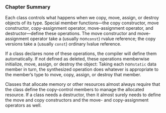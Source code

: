 <h3 id="filepos3533220"><a id="filepos3533253"></a>Chapter Summary</h3>
<p>Each class controls what happens when we copy, move, assign, or destroy objects of its type. Special member functions—the copy constructor, move constructor, copy-assignment operator, move-assignment operator, and destructor—define these operations. The move constructor and move-assignment operator take a (usually non<code>const</code>) rvalue reference; the copy versions take a (usually <code>const</code>) ordinary lvalue reference.</p>
<p>If a class declares none of these operations, the compiler will define them automatically. If not defined as deleted, these operations memberwise initialize, move, assign, or destroy the object: Taking each non<code>static</code> data member in turn, the synthesized operation does whatever is appropriate to the member’s type to move, copy, assign, or destroy that member.</p>
<p>Classes that allocate memory or other resources almost always require that the class define the copy-control members to manage the allocated resource. If a class needs a destructor, then it almost surely needs to define the move and copy constructors and the move- and copy-assignment operators as well.</p>
